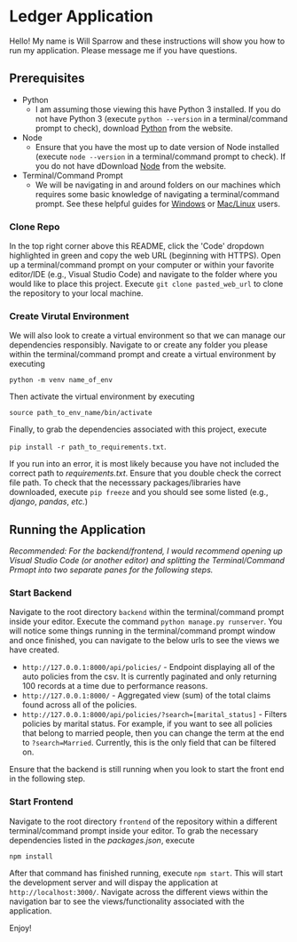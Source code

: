 # Ledger Application

Hello! My name is Will Sparrow and these instructions will show you how to run my application. Please message me if you have questions.

## Prerequisites
* Python
  * I am assuming those viewing this have Python 3 installed. If you do not have Python 3 (execute `python --version` in a terminal/command prompt to check), download [Python](https://www.python.org/downloads/) from the website.
* Node
  * Ensure that you have the most up to date version of Node installed (execute `node --version` in a terminal/command prompt to check). If you do not have dDownload [Node](https://nodejs.org/en/) from the website.
* Terminal/Command Prompt
  * We will be navigating in and around folders on our machines which requires some basic knowledge of navigating a terminal/command prompt. See these helpful guides for [Windows](https://www.digitalcitizen.life/command-prompt-how-use-basic-commands/) or [Mac/Linux](https://www.taniarascia.com/how-to-use-the-command-line-for-apple-macos-and-linux/) users.

### Clone Repo
In the top right corner above this README, click the 'Code' dropdown highlighted in green and copy the web URL (beginning with HTTPS). Open up a terminal/command prompt on your computer or within your favorite editor/IDE (e.g., Visual Studio Code) and navigate to the folder where you would like to place this project. Execute `git clone pasted_web_url` to clone the repository to your local machine.

### Create Virutal Environment
We will also look to create a virtual environment so that we can manage our dependencies responsibly. Navigate to or create any folder you please within the terminal/command prompt and create a virtual environment by executing

`python -m venv name_of_env`

Then activate the virtual environment by executing

`source path_to_env_name/bin/activate`

Finally, to grab the dependencies associated with this project, execute

`pip install -r path_to_requirements.txt`.

If you run into an error, it is most likely because you have not included the correct path to _requirements.txt_. Ensure that you double check the correct file path. To check that the necesssary packages/libraries have downloaded, execute `pip freeze` and you should see some listed (e.g., _django_, _pandas_, _etc._)

## Running the Application

_Recommended: For the backend/frontend, I would recommend opening up Visual Studio Code (or another editor) and splitting the Terminal/Command Prmopt into two separate panes for the following steps._

### Start Backend
Navigate to the root directory `backend` within the terminal/command prompt inside your editor. Execute the command `python manage.py runserver`. You will notice some things running in the terminal/command prompt window and once finished, you can navigate to the below urls to see the views we have created.

* `http://127.0.0.1:8000/api/policies/` - Endpoint displaying all of the auto policies from the csv. It is currently paginated and only returning 100 records at a time due to performance reasons.
* `http://127.0.0.1:8000/` - Aggregated view (sum) of the total claims found across all of the policies.
* `http://127.0.0.1:8000/api/policies/?search=[marital_status]` - Filters policies by marital status. For example, if you want to see all policies that belong to married people, then you can change the term at the end to `?search=Married`. Currently, this is the only field that can be filtered on.

Ensure that the backend is still running when you look to start the front end in the following step.

### Start Frontend
Navigate to the root directory `frontend` of the repository within a different terminal/command prompt inside your editor. To grab the necessary dependencies listed in the _packages.json_, execute

`npm install` 

After that command has finished running, execute `npm start`. This will start the development server and will dispay the application at `http://localhost:3000/`. Navigate across the different views within the navigation bar to see the views/functionality associated with the application.  

Enjoy!


